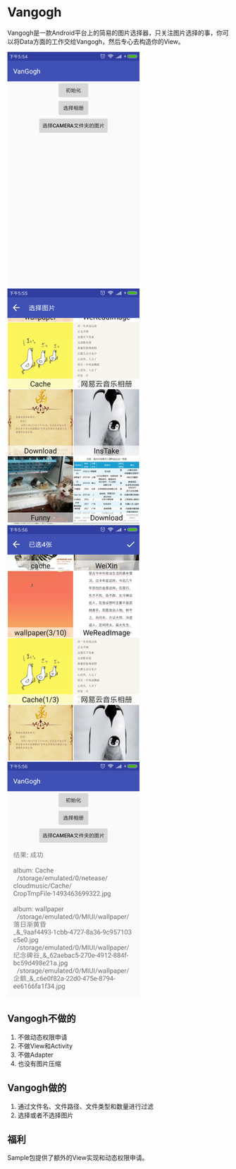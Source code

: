 # Vangogh
Vangogh是一款Android平台上的简易的图片选择器，只关注图片选择的事，你可以将Data方面的工作交给Vangogh，然后专心去构造你的View。

![ScreenShot1](https://raw.githubusercontent.com/LinLshare/Vangogh/master/screenshot/zh/ss_1.png)
![ScreenShot2](https://raw.githubusercontent.com/LinLshare/Vangogh/master/screenshot/zh/ss_2.png)
![ScreenShot3](https://raw.githubusercontent.com/LinLshare/Vangogh/master/screenshot/zh/ss_3.png)
![ScreenShot4](https://raw.githubusercontent.com/LinLshare/Vangogh/master/screenshot/zh/ss_4.png)

## Vangogh不做的
1. 不做动态权限申请
2. 不做View和Activity
3. 不做Adapter
4. 也没有图片压缩

## Vangogh做的
1. 通过文件名、文件路径、文件类型和数量进行过滤
2. 选择或者不选择图片

## 福利
Sample包提供了额外的View实现和动态权限申请。
